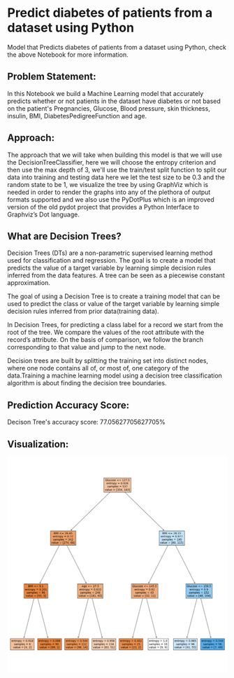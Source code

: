 # Predict diabetes of patients from a dataset using Python
Model that Predicts diabetes of patients from a dataset using Python, check the above Notebook for more information.

## Problem Statement:

In this Notebook we build a Machine Learning model that accurately predicts whether or not patients in the dataset have diabetes or not based on the patient's Pregnancies, Glucose, Blood pressure, skin thickness, insulin, BMI, DiabetesPedigreeFunction and age.

## Approach:

The approach that we will take when building this model is that we will use the DecisionTreeClassifier, here we will choose the entropy criterion and then use the max depth of 3, we'll use the train/test split function to split our data into training and testing data here we let the test size to be 0.3 and the random state to be 1, we visualize the tree by using GraphViz which is needed in order to render the graphs into any of the plethora of output formats supported and we also use the PyDotPlus which is an improved version of the old pydot project that provides a Python Interface to Graphviz’s Dot language.

## What are Decision Trees?

Decision Trees (DTs) are a non-parametric supervised learning method used for classification and regression. The goal is to create a model that predicts the value of a target variable by learning simple decision rules inferred from the data features. A tree can be seen as a piecewise constant approximation.

The goal of using a Decision Tree is to create a training model that can be used to predict the class or value of the target variable by learning simple decision rules inferred from prior data(training data).

In Decision Trees, for predicting a class label for a record we start from the root of the tree. We compare the values of the root attribute with the record’s attribute. On the basis of comparison, we follow the branch corresponding to that value and jump to the next node.

Decision trees are built by splitting the training set into distinct nodes, where one
node contains all of, or most of, one category of the data.Training a machine learning model using a decision tree classification algorithm is about finding the decision tree boundaries.

## Prediction Accuracy Score:

Decison Tree's accuracy score: 77.05627705627705%

## Visualization:

![](visualization1.png)
